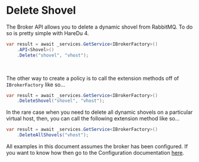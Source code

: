 # Delete Shovel

The Broker API allows you to delete a dynamic shovel from RabbitMQ. To do so is pretty simple with HareDu 4.

```c#
var result = await _services.GetService<IBrokerFactory>()
    .API<Shovel>()
    .Delete("shovel", "vhost");
```
<br>

The other way to create a policy is to call the extension methods off of ```IBrokerFactory``` like so...

```c#
var result = await _services.GetService<IBrokerFactory>()
    .DeleteShovel("shovel", "vhost");
```
In the rare case when you need to delete all dynamic shovels on a particular virtual host, then, you can call the following extension method like so...

```c#
var result = await _services.GetService<IBrokerFactory>()
    .DeleteAllShovels("vhost");
```

All examples in this document assumes the broker has been configured. If you want to know how then go to the Configuration documentation [here](https://github.com/ahives/HareDu3/blob/master/docs/configuration.md).

